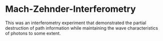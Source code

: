 # Mach-Zehnder-Interferometry
This was an interferometry experiment that demonstrated the partial destruction of path information while maintaining the wave characteristics of photons to some extent.
